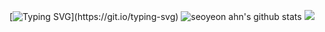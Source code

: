 [![Typing SVG](https://readme-typing-svg.demolab.com?font=Fira+Code&size=30&pause=1000&color=0EF7BE&background=000000&center=true&vCenter=true&width=500&height=200&lines=Hi+there%2C+I'm+seoyeon.)](https://git.io/typing-svg)
![seoyeon ahn's github stats](https://github-readme-stats.vercel.app/api?username=sonoasy&theme=gruvbox&show_icons=true)
![](https://raw.githubusercontent.com/sonoasy/github-stats/master/generated/overview.svg#gh-light-mode-only)
